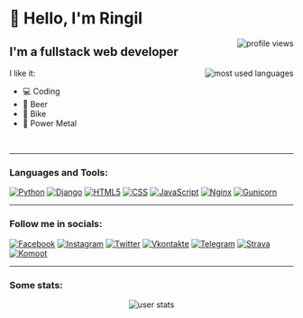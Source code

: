 # 👋 Hello, I'm Ringil
<img align="right" alt="profile views" src="https://komarev.com/ghpvc/?username=rin-gil&color=blue">

## I'm a fullstack web developer
<img align="right" alt="most used languages" src="https://github-readme-stats.vercel.app/api/top-langs/?username=rin-gil&layout=compact&theme=tokyonight&hide_border=true">

<p align="left">
    I like it:
    <ul>
        <li>💻 Coding</li>
        <li>🍺 Beer</li>
        <li>🚴 Bike</li>
        <li>🤘 Power Metal</li>
    </ul>
</p>


<br clear="both">

***

### Languages and Tools:

[![Python](https://img.shields.io/badge/-Python-000000?&logo=python)](https://www.python.org)
[![Django](https://img.shields.io/badge/-Django-000000?logo=django)](https://www.djangoproject.com)
[![HTML5](https://img.shields.io/badge/-HTML-000000?logo=html5)](https://html.com/html5/)
[![CSS](https://img.shields.io/badge/-CSS-000000?logo=css3)](https://www.w3.org/Style/CSS/Overview.en.html)
[![JavaScript](https://img.shields.io/badge/-JavaScript-000000?logo=javascript)](https://www.javascript.com)
[![Nginx](https://img.shields.io/badge/-Nginx-000000?logo=nginx)](https://nginx.org)
[![Gunicorn](https://img.shields.io/badge/-Gunicorn-090909?logo=gunicorn)](https://gunicorn.org)

***

### Follow me in socials:

[![Facebook](https://img.shields.io/badge/-Facebook-000000?logo=facebook)](https://www.facebook.com/o.boiaryntsev)
[![Instagram](https://img.shields.io/badge/-Instagram-000000?logo=instagram)](https://www.instagram.com/o.boiaryntsev/)
[![Twitter](https://img.shields.io/badge/-Twitter-000000?logo=twitter)](https://twitter.com/RingilEndimion)
[![Vkontakte](https://img.shields.io/badge/-VKontakte-000000?logo=vk)](https://vk.com/o.boiaryntsev)
[![Telegram](https://img.shields.io/badge/-Telegram-000000?logo=telegram)](https://t.me/alex_boiyaryntsev)
[![Strava](https://img.shields.io/badge/-Strava-000000?logo=strava)](https://www.strava.com/athletes/ringil)
[![Komoot](https://img.shields.io/badge/-Komoot-000000?logo=komoot)](https://www.komoot.com/user/2452289283956)

***

### Some stats:

<p align="center">
    <img alt="user stats" src="https://github-readme-stats.vercel.app/api?username=rin-gil&show_icons=true&theme=tokyonight&hide_border=true">
</p>





